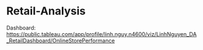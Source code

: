 # Retail-Analysis
Dashboard: https://public.tableau.com/app/profile/linh.nguy.n4600/viz/LinhNguyen_DA_RetailDashboard/OnlineStorePerformance 
